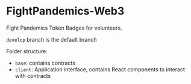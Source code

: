 # FightPandemics-Web3

Fight Pandemics Token Badges for volunteers.

`develop` branch is the default branch

Folder structure:
- `base`: contains contracts
- `client`: Application interface, contains React components to interact with contracts
